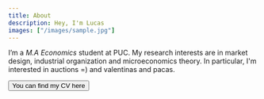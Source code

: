 ```yaml
---
title: About
description: Hey, I'm Lucas
images: ["/images/sample.jpg"]
---
```



I’m a *M.A Economics* student at PUC. My research interests are in market design, industrial organization and microeconomics theory. In particular, I'm interested in auctions =) and valentinas and pacas. 

<html>
   <head>
      <title></title>
   </head>
   <body>
      <form>
         <button type="submit" formaction="https://www.w3docs.com">You can find my CV here</button>
      </form>
   </body>
</html>